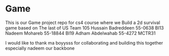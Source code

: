 # Game
This is our Game project repo for cs4 course where we Build a 2d survival game based on The last of US
Team 105
Hussain Badreddeen 55-0638 BI13
Nadeem Mohareb 55-18844    BI19
Adham Abdelwahab 55-4272 MCTR31


I would like to thank ma boyysss for collaborating and building this together especially nadeem our backbone
